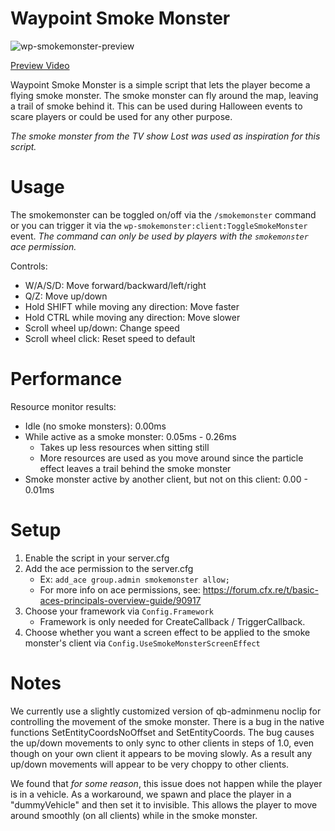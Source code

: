 # Waypoint Smoke Monster

![wp-smokemonster-preview](https://github.com/WaypointRP/wp-smokemonster/assets/83190290/7882d926-bd36-4f2d-b72d-c97bd212cb54)

[Preview Video](https://youtu.be/r97PeiGR7EU)

Waypoint Smoke Monster is a simple script that lets the player become a flying smoke monster. The smoke monster can fly around the map, leaving a trail of smoke behind it. This can be used during Halloween events to scare players or could be used for any other purpose.

_The smoke monster from the TV show Lost was used as inspiration for this script._ 

# Usage

The smokemonster can be toggled on/off via the `/smokemonster` command or you can trigger it via the `wp-smokemonster:client:ToggleSmokeMonster` event. _The command can only be used by players with the `smokemonster` ace permission._

Controls:
- W/A/S/D: Move forward/backward/left/right
- Q/Z: Move up/down
- Hold SHIFT while moving any direction: Move faster
- Hold CTRL while moving any direction: Move slower
- Scroll wheel up/down: Change speed
- Scroll wheel click: Reset speed to default

# Performance

Resource monitor results:
- Idle (no smoke monsters): 0.00ms
- While active as a smoke monster: 0.05ms - 0.26ms 
    - Takes up less resources when sitting still
    - More resources are used as you move around since the particle effect leaves a trail behind the smoke monster
- Smoke monster active by another client, but not on this client: 0.00 - 0.01ms

# Setup
1. Enable the script in your server.cfg
2. Add the ace permission to the server.cfg
   - Ex: `add_ace group.admin smokemonster allow;`
   - For more info on ace permissions, see: https://forum.cfx.re/t/basic-aces-principals-overview-guide/90917
3. Choose your framework via `Config.Framework`
    - Framework is only needed for CreateCallback / TriggerCallback.
4. Choose whether you want a screen effect to be applied to the smoke monster's client via `Config.UseSmokeMonsterScreenEffect`

# Notes
We currently use a slightly customized version of qb-adminmenu noclip for controlling the movement of the smoke monster. There is a bug in the native functions SetEntityCoordsNoOffset and SetEntityCoords. The bug causes the up/down movements to only sync to other clients in steps of 1.0, even though on your own client it appears to be moving slowly. As a result any up/down movements will appear to be very choppy to other clients.

We found that _for some reason_, this issue does not happen while the player is in a vehicle. As a workaround, we spawn and place the player in a "dummyVehicle" and then set it to invisible. This allows the player to move around smoothly (on all clients) while in the smoke monster.
